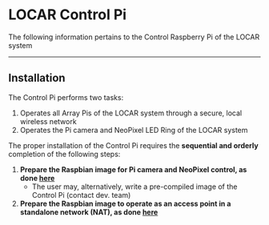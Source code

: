 # LOCAR Control Pi
The following information pertains to the Control Raspberry Pi of the LOCAR system

---
## Installation
The Control Pi performs two tasks:
1.  Operates all Array Pis of the LOCAR system through a secure, local wireless network
2.  Operates the Pi camera and NeoPixel LED Ring of the LOCAR system

The proper installation of the Control Pi requires the **sequential and orderly** completion of the following steps:
1.  **Prepare the Raspbian image for Pi camera and NeoPixel control, as done [here](https://github.com/pd3d/magneto/tree/locar/Builds/LOCAR/Software/Raspberry%20Pi/Control/Python)**
    * The user may, alternatively, write a pre-compiled image of the Control Pi (contact dev. team)
2.  **Prepare the Raspbian image to operate as an access point in a standalone network (NAT), as done [here](https://github.com/pd3d/magneto/blob/locar/Builds/LOCAR/Software/Raspberry%20Pi/Control/pinat_manual_install.md)**
